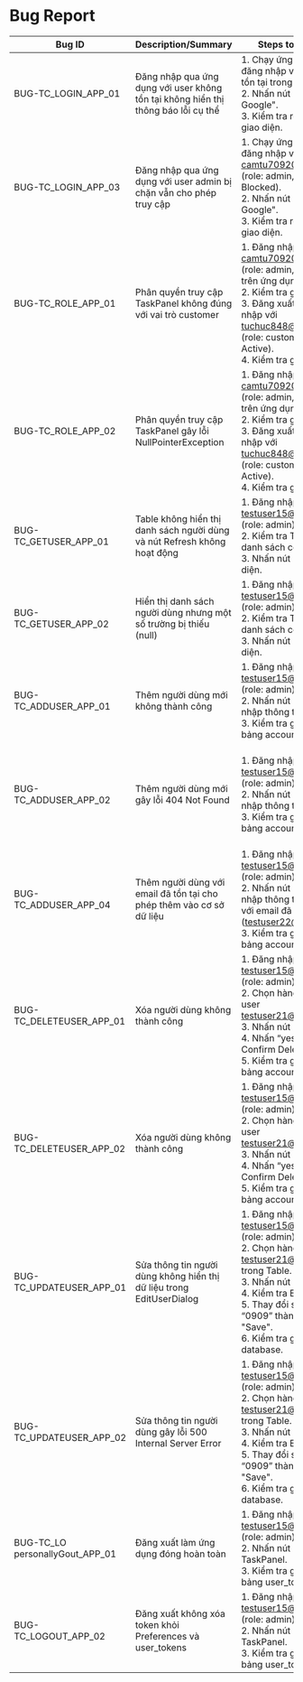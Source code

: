 # Bug Report

| Bug ID                   | Description/Summary                                                                 | Steps to Reproduce                                                                                                                                 | Test Data                                                                 | Expected Result                                                                                                                    | Actual Result                                                                                                                               | Severity | Priority     |
|--------------------------|------------------------------------------------------------------------------------|---------------------------------------------------------------------------------------------------------------------------------------------------|---------------------------------------------------------------------------|-----------------------------------------------------------------------------------------------------------------------------------|-------------------------------------------------------------------------------------------------------------------------------------------|----------|--------------|
| BUG-TC_LOGIN_APP_01      | Đăng nhập qua ứng dụng với user không tồn tại không hiển thị thông báo lỗi cụ thể   | 1. Chạy ứng dụng Java và đăng nhập với email không tồn tại trong cơ sở dữ liệu.<br>2. Nhấn nút "Login with Google".<br>3. Kiểm tra response và giao diện. | Email: camtu18@gmail.com                                                  | Response: {"error": "Tài khoản không tồn tại hoặc chưa được admin tạo."}.<br>Giao diện hiển thị thông báo lỗi và không chuyển sang TaskPanel. | Response: {"error": "403 Forbidden"}.<br>Giao diện không hiển thị thông báo lỗi cụ thể, vẫn ở màn hình đăng nhập.                           | Major    | P1 (Medium)  |
| BUG-TC_LOGIN_APP_03      | Đăng nhập qua ứng dụng với user admin bị chặn vẫn cho phép truy cập                 | 1. Chạy ứng dụng Java và đăng nhập với email camtu7092003@gmail.com (role: admin, status: Blocked).<br>2. Nhấn nút "Login with Google".<br>3. Kiểm tra response và giao diện. | Email: camtu7092003@gmail.com                                             | Response: {"error": "Bạn chưa được cấp quyền để truy cập ứng dụng này. Tài khoản của bạn (camtu7092003@gmail.com) đã bị chặn."}.<br>Giao diện hiển thị thông báo lỗi và không chuyển sang TaskPanel. | Người dùng vẫn có thể truy cập được vào ứng dụng.                                                                                          | Critical | P1 (Medium)  |
| BUG-TC_ROLE_APP_01       | Phân quyền truy cập TaskPanel không đúng với vai trò customer                       | 1. Đăng nhập với camtu7092003@gmail.com (role: admin, status: Active) trên ứng dụng.<br>2. Kiểm tra giao diện.<br>3. Đăng xuất, sau đó đăng nhập với tuchuc848@gmail.com (role: customer, status: Active).<br>4. Kiểm tra giao diện. | Email 1: camtu18@gmail.com<br>Email 2: tuchuc848@gmail.com                 | Với camtu18@gmail.com, giao diện chuyển sang TaskPanel.<br>Với tuchuc848@gmail.com, hiển thị thông báo lỗi và yêu cầu chuyển hướng đến web. | Với testuser15@gmail.com, giao diện chuyển sang TaskPanel.<br>Với testuser16@gmail.com, giao diện vẫn chuyển sang TaskPanel (không đúng).     | Critical | P1 (Medium)  |
| BUG-TC_ROLE_APP_02       | Phân quyền truy cập TaskPanel gây lỗi NullPointerException                          | 1. Đăng nhập với camtu7092003@gmail.com (role: admin, status: Active) trên ứng dụng.<br>2. Kiểm tra giao diện.<br>3. Đăng xuất, sau đó đăng nhập với tuchuc848@gmail.com (role: customer, status: Active).<br>4. Kiểm tra giao diện. | Email 1: camtu18@gmail.com<br>Email 2: tuchuc848@gmail.com                 | Với camtu18@gmail.com, giao diện chuyển sang TaskPanel.<br>Với tuchuc848@gmail.com, hiển thị thông báo lỗi và yêu cầu chuyển hướng đến web. | Với testuser15@gmail.com, lỗi NullPointerException xuất hiện trong log.<br>Với testuser16@gmail.com, lỗi NullPointerException xuất hiện, không hiển thị thông báo. | Major    | P1 (Medium)  |
| BUG-TC_GETUSER_APP_01    | Table không hiển thị danh sách người dùng và nút Refresh không hoạt động            | 1. Đăng nhập với testuser15@gmail.com (role: admin).<br>2. Kiểm tra Table hiển thị danh sách công việc.<br>3. Nhấn nút Refresh giao diện. | Không áp dụng                                                             | Table hiển thị đúng các dữ liệu về thông tin người dùng từ cơ sở dữ liệu.<br>Sau khi refresh, dữ liệu vẫn hiển thị, không biến mất. | Table không hiển thị danh sách về thông tin người dùng như trong cơ sở dữ liệu.<br>Nhấn nút Refresh cũng không load được thông tin người dùng. | Major    | P1 (Medium)  |
| BUG-TC_GETUSER_APP_02    | Hiển thị danh sách người dùng nhưng một số trường bị thiếu (null)                   | 1. Đăng nhập với testuser15@gmail.com (role: admin).<br>2. Kiểm tra Table hiển thị danh sách công việc.<br>3. Nhấn nút Refresh giao diện. | Không áp dụng                                                             | Table hiển thị đúng các dữ liệu về thông tin người dùng từ cơ sở dữ liệu.<br>Sau khi refresh, dữ liệu vẫn hiển thị, không biến mất. | Có hiển thị thông tin người dùng, nhưng một số trường bị thiếu (null).<br>Nhấn nút Refresh thông tin người dùng không bị biến mất.            | Major    | P1 (Medium)  |
| BUG-TC_ADDUSER_APP_01    | Thêm người dùng mới không thành công                                               | 1. Đăng nhập với testuser15@gmail.com (role: admin).<br>2. Nhấn nút "Add User", nhập thông tin người dùng.<br>3. Kiểm tra giao diện và bảng account trong MySQL. | email: testuser21@gmail.com<br>họ tên: Cam Tu Nguyen<br>sdt: 0909090      | Người dùng mới xuất hiện trong Table.<br>Bảng account chứa bản ghi mới.                                                                    | Thông báo lỗi: “Lỗi khi thêm người dùng!”<br>Người dùng mới không xuất hiện trong JTable.<br>Bảng account không có bản ghi mới.             | Major    | P1 (Medium)  |
| BUG-TC_ADDUSER_APP_02    | Thêm người dùng mới gây lỗi 404 Not Found                                          | 1. Đăng nhập với testuser15@gmail.com (role: admin).<br>2. Nhấn nút "Add User", nhập thông tin người dùng.<br>3. Kiểm tra giao diện và bảng account trong MySQL. | email: testuser21@gmail.com<br>họ tên: Cam Tu Nguyen<br>sdt: 0909090      | Người dùng mới xuất hiện trong Table.<br>Bảng account chứa bản ghi mới.                                                                    | Thông báo lỗi: “Lỗi khi thêm người dùng!”<br>Người dùng mới không xuất hiện trong JTable.<br>Bảng account không có bản ghi mới.<br>Log: "404 Not Found - Endpoint /create not defined". | Major    | P1 (Medium)  |
| BUG-TC_ADDUSER_APP_04    | Thêm người dùng với email đã tồn tại cho phép thêm vào cơ sở dữ liệu               | 1. Đăng nhập với testuser15@gmail.com (role: admin).<br>2. Nhấn nút "Add User", nhập thông tin người dùng với email đã tồn tại (testuser22@gmail.com).<br>3. Kiểm tra giao diện và bảng account trong MySQL. | email: testuser22@gmail.com<br>họ tên: Cam Tu Nguyen<br>sdt: 0909090      | Thông báo lỗi: “Email này đã được sử dụng cho tài khoản khác. Vui lòng chọn email khác!”<br>Trong Table và Database không cập nhật thêm user mới. | Thông báo: “Thêm người dùng thành công!”<br>Người dùng mới được cập nhật vào Table và Database.<br>Trong cơ sở dữ liệu tồn tại 2 tài khoản có email giống nhau. | Critical | P1 (Medium)  |
| BUG-TC_DELETEUSER_APP_01 | Xóa người dùng không thành công                                                    | 1. Đăng nhập với testuser15@gmail.com (role: admin).<br>2. Chọn hàng dữ liệu của user testuser21@gmail.com.<br>3. Nhấn nút “Delete user”.<br>4. Nhấn “yes” trong bảng Confirm Delete.<br>5. Kiểm tra giao diện và bảng account. | Hàng dữ liệu của tài khoản có mail testuser21@gmail.com                   | Tài khoản và tất cả thông tin của testuser21@gmail.com bị xóa khỏi Table và database.                                                      | Thông báo lỗi: “Lỗi khi xóa người dùng!”<br>Tài khoản và tất cả thông tin của testuser21@gmail.com không bị xóa.<br>Bảng account vẫn còn hiển thị người dùng testuser21@gmail.com. | Major    | P1 (Medium)  |
| BUG-TC_DELETEUSER_APP_02 | Xóa người dùng không thành công                                                    | 1. Đăng nhập với testuser15@gmail.com (role: admin).<br>2. Chọn hàng dữ liệu của user testuser21@gmail.com.<br>3. Nhấn nút “Delete user”.<br>4. Nhấn “yes” trong bảng Confirm Delete.<br>5. Kiểm tra giao diện và bảng account. | Hàng dữ liệu của tài khoản có mail testuser21@gmail.com                   | Tài khoản và tất cả thông tin của testuser21@gmail.com bị xóa khỏi Table và database.                                                      | Thông báo lỗi: “Lỗi khi xóa người dùng!”<br>Tài khoản và tất cả thông tin của testuser21@gmail.com không bị xóa.<br>Bảng account vẫn còn ghi của testuser21@gmail.com. | Major    | P1 (Medium)  |
| BUG-TC_UPDATEUSER_APP_01 | Sửa thông tin người dùng không hiển thị dữ liệu trong EditUserDialog                | 1. Đăng nhập với testuser15@gmail.com (role: admin).<br>2. Chọn hàng của testuser21@gmail.com trong Table.<br>3. Nhấn nút "Edit User".<br>4. Kiểm tra EditUserDialog.<br>5. Thay đổi số điện thoại từ “0909” thành “7878”, nhấn "Save".<br>6. Kiểm tra giao diện và database. | phone: “7878”                                                             | EditUserDialog hiển thị thông tin hiện tại của user: email: "testuser21@gmail.com", role: "customer", status: "Active", phone: “0909”.<br>Sau khi nhấn "Save", Table và database cập nhật phone: “7878”. | EditUserDialog mở nhưng các trường trống (email, role, status không được điền).<br>Nhấn "Save" không có tác dụng, Table và database không thay đổi.<br>Log: "No data retrieved for selected row, invalid row selection in JTable". | Major    | P1 (Medium)  |
| BUG-TC_UPDATEUSER_APP_02 | Sửa thông tin người dùng gây lỗi 500 Internal Server Error                          | 1. Đăng nhập với testuser15@gmail.com (role: admin).<br>2. Chọn hàng của testuser21@gmail.com trong Table.<br>3. Nhấn nút "Edit User".<br>4. Kiểm tra EditUserDialog.<br>5. Thay đổi số điện thoại từ “0909” thành “7878”, nhấn "Save".<br>6. Kiểm tra giao diện và database. | phone: “7878”                                                             | EditUserDialog hiển thị thông tin hiện tại của user: email: "testuser21@gmail.com", role: "customer", status: "Active", phone: “0909”.<br>Sau khi nhấn "Save", Table và database cập nhật phone: “7878”. | EditUserDialog hiển thị đúng thông tin: email: "testuser21@gmail.com", role: "customer", status: "Active", phone: “7878”.<br>Sau khi nhấn "Save", giao diện không cập nhật.<br>Log: "500 Internal Server Error -IEndpoint /update failed to process PUT request".<br>Database không thay đổi. | Major    | P1 (Medium)  |
| BUG-TC_LO personallyGout_APP_01     | Đăng xuất làm ứng dụng đóng hoàn toàn                                              | 1. Đăng nhập với testuser15@gmail.com (role: admin).<br>2. Nhấn nút "Logout" trên TaskPanel.<br>3. Kiểm tra giao diện và bảng user_tokens. | Không áp dụng                                                             | Giao diện chuyển về LoginPanel.<br>Token bị xóa khỏi Preferences và user_tokens.                                                           | Ứng dụng đóng hoàn toàn, không chuyển về LoginPanel.<br>Token không bị xóa khỏi Preferences và user_tokens.                                  | Critical | P1 (Medium)  |
| BUG-TC_LOGOUT_APP_02     | Đăng xuất không xóa token khỏi Preferences và user_tokens                          | 1. Đăng nhập với testuser15@gmail.com (role: admin).<br>2. Nhấn nút "Logout" trên TaskPanel.<br>3. Kiểm tra giao diện và bảng user_tokens. | Không áp dụng                                                             | Giao diện chuyển về LoginPanel.<br>Token bị xóa khỏi Preferences và user_tokens.                                                           | Giao diện chuyển về LoginPanel.<br>Token vẫn tồn tại trong Preferences và user_tokens.                                                     | Major    | P1 (Medium)  |